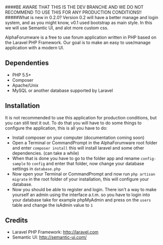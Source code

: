 ####BE AWARE THAT THIS IS THE DEV BRANCHE AND WE DO NOT RECOMMEND TO USE THIS FOR ANY PRODUCTION CONDITIONS!!
#####What is new in 0.2.0?
Version 0.2 will have a better manage and login system, and as you might know, v0.1 used bootstrap as main style. In this we will use Semantic UI, and alot more custom css.

AlphaForumware is a free to use forum application written in PHP based on the Laravel PHP Framework. Our goal is to make an easy to use/manage application with a modern UI.

Dependenties
------------
* PHP 5.5+
* Composer
* Apache/Unix
* MySQL or another database supported by Laravel

Installation
------------
It is not recommended to use this application for production conditions, but you can still test it out. To do that you will have to do some things to configure the application, this is all you have to do:
* Install composer on your computer (documentation coming soon)
* Open a Terminal or CommandPrompt in the AlphaForumware root folder and enter `composer install` this will install laravel and some other dependencies. (can take a while)
* When that is done you have to go to the folder app and rename `config-sample` to `config` and enter that folder, now change your database settings in `database.php`
* Now open your Terminal or CommandPrompt and now run `php artisan migrate` in the root folder of your installation, this will configure your database.
* Now you should be able to register and login.
There isn't a way to make yourself an admin using the interface a.t.m. so you have to login into your database take for example phpMyAdmin and press on the `users` table and change the isAdmin value to `1`

Credits
-------
* Laravel PHP Framework: http://laravel.com
* Semantic UI: http://semantic-ui.com/
